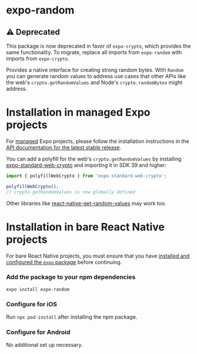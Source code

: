 # expo-random

## ⚠️ Deprecated

This package is now deprecated in favor of `expo-crypto`, which provides the same functionality.
To migrate, replace all imports from `expo-random` with imports from `expo-crypto`.

Provides a native interface for creating strong random bytes. With `Random` you can generate random values to address use cases that other APIs like the web's `crypto.getRandomValues` and Node's `crypto.randomBytes` might address.

# Installation in managed Expo projects

For [managed](https://docs.expo.dev/versions/latest/introduction/managed-vs-bare/) Expo projects, please follow the installation instructions in the [API documentation for the latest stable release](https://docs.expo.dev/versions/latest/sdk/random/).

You can add a polyfill for the web's `crypto.getRandomValues` by installing [expo-standard-web-crypto](https://github.com/expo/expo/tree/main/packages/expo-standard-web-crypto) and importing it in SDK 39 and higher:

```js
import { polyfillWebCrypto } from 'expo-standard-web-crypto';

polyfillWebCrypto();
// crypto.getRandomValues is now globally defined
```

Other libraries like [react-native-get-random-values](https://github.com/LinusU/react-native-get-random-values) may work too.

# Installation in bare React Native projects

For bare React Native projects, you must ensure that you have [installed and configured the `expo` package](https://docs.expo.dev/bare/installing-expo-modules/) before continuing.

### Add the package to your npm dependencies

```
expo install expo-random
```

### Configure for iOS

Run `npx pod-install` after installing the npm package.

### Configure for Android

No additional set up necessary.
